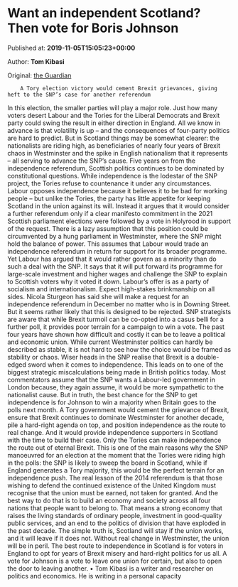 
# Want an independent Scotland? Then vote for Boris Johnson

Published at: **2019-11-05T15:05:23+00:00**

Author: **Tom Kibasi**

Original: [the Guardian](https://www.theguardian.com/commentisfree/2019/nov/05/independent-scotland-boris-johnson-tory-election-brexit)


        A Tory election victory would cement Brexit grievances, giving heft to the SNP’s case for another referendum
      
In this election, the smaller parties will play a major role. Just how many voters desert Labour and the Tories for the Liberal Democrats and Brexit party could swing the result in either direction in England.
All we know in advance is that volatility is up – and the consequences of four-party politics are hard to predict. But in Scotland things may be somewhat clearer: the nationalists are riding high, as beneficiaries of nearly four years of Brexit chaos in Westminster and the spike in English nationalism that it represents – all serving to advance the SNP’s cause.
Five years on from the independence referendum, Scottish politics continues to be dominated by constitutional questions. While independence is the lodestar of the SNP project, the Tories refuse to countenance it under any circumstances. Labour opposes independence because it believes it to be bad for working people – but unlike the Tories, the party has little appetite for keeping Scotland in the union against its will. Instead it argues that it would consider a further referendum only if a clear manifesto commitment in the 2021 Scottish parliament elections were followed by a vote in Holyrood in support of the request.
There is a lazy assumption that this position could be circumvented by a hung parliament in Westminster, where the SNP might hold the balance of power. This assumes that Labour would trade an independence referendum in return for support for its broader programme. Yet Labour has argued that it would rather govern as a minority than do such a deal with the SNP. It says that it will put forward its programme for large-scale investment and higher wages and challenge the SNP to explain to Scottish voters why it voted it down. Labour’s offer is as a party of socialism and internationalism. Expect high-stakes brinkmanship on all sides.
Nicola Sturgeon has said she will make a request for an independence referendum in December no matter who is in Downing Street. But it seems rather likely that this is designed to be rejected. SNP strategists are aware that while Brexit turmoil can be co-opted into a casus belli for a further poll, it provides poor terrain for a campaign to win a vote. The past four years have shown how difficult and costly it can be to leave a political and economic union. While current Westminster politics can hardly be described as stable, it is not hard to see how the choice would be framed as stability or chaos. Wiser heads in the SNP realise that Brexit is a double-edged sword when it comes to independence.
This leads on to one of the biggest strategic miscalculations being made in British politics today. Most commentators assume that the SNP wants a Labour-led government in London because, they again assume, it would be more sympathetic to the nationalist cause. But in truth, the best chance for the SNP to get independence is for Johnson to win a majority when Britain goes to the polls next month.
A Tory government would cement the grievance of Brexit, ensure that Brexit continues to dominate Westminster for another decade, pile a hard-right agenda on top, and position independence as the route to real change. And it would provide independence supporters in Scotland with the time to build their case. Only the Tories can make independence the route out of eternal Brexit. This is one of the main reasons why the SNP manoeuvred for an election at the moment that the Tories were riding high in the polls: the SNP is likely to sweep the board in Scotland, while if England generates a Tory majority, this would be the perfect terrain for an independence push.
The real lesson of the 2014 referendum is that those wishing to defend the continued existence of the United Kingdom must recognise that the union must be earned, not taken for granted. And the best way to do that is to build an economy and society across all four nations that people want to belong to. That means a strong economy that raises the living standards of ordinary people, investment in good-quality public services, and an end to the politics of division that have exploded in the past decade.
The simple truth is, Scotland will stay if the union works, and it will leave if it does not. Without real change in Westminster, the union will be in peril. The best route to independence in Scotland is for voters in England to opt for years of Brexit misery and hard-right politics for us all. A vote for Johnson is a vote to leave one union for certain, but also to open the door to leaving another.
• Tom Kibasi is a writer and researcher on politics and economics. He is writing in a personal capacity
